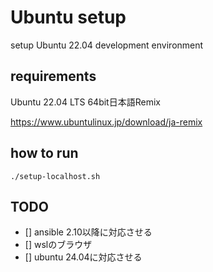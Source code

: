 # Ubuntu setup

setup Ubuntu 22.04 development environment

## requirements

Ubuntu 22.04 LTS 64bit日本語Remix

https://www.ubuntulinux.jp/download/ja-remix

## how to run

```shell
./setup-localhost.sh
```

## TODO

- [] ansible 2.10以降に対応させる
- [] wslのブラウザ
- [] ubuntu 24.04に対応させる
